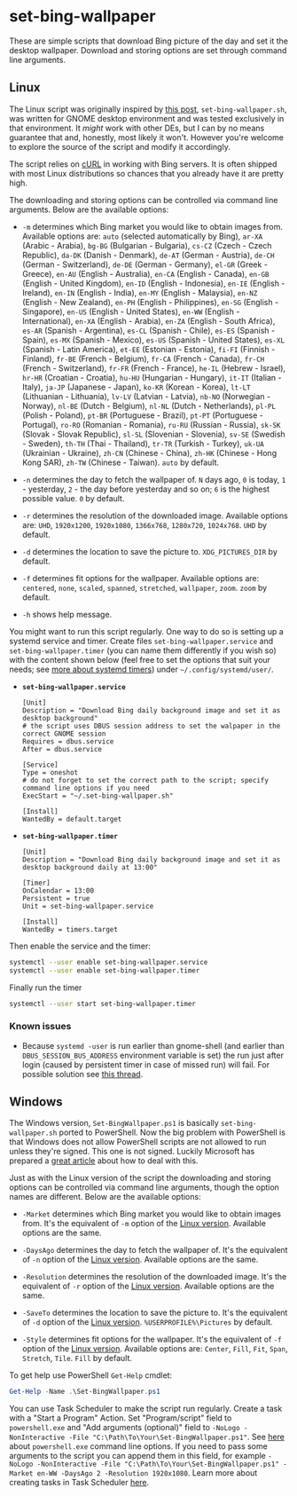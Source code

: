 # set-bing-wallpaper

These are simple scripts that download Bing picture of the day and set it the desktop wallpaper. Download and storing options are set through command line arguments.

## Linux

The Linux script was originally inspired by [this post](https://ubuntuforums.org/showthread.php?t=2074098&p=12308115#post12308115), `set-bing-wallpaper.sh`, was written for GNOME desktop environment and was tested exclusively in that environment. It *might* work with other DEs, but I can by no means guarantee that and, honestly, most likely it won't. However you're welcome to explore the source of the script and modify it accordingly.

The script relies on [cURL](http://curl.haxx.se) in working with Bing servers. It is often shipped with most Linux distributions so chances that you already have it are pretty high.

The downloading and storing options can be controlled via command line arguments. Below are the available options:

* `-m` determines which Bing market you would like to obtain images from. Available options are: `auto` (selected automatically by Bing), `ar-XA` (Arabic - Arabia), `bg-BG` (Bulgarian - Bulgaria), `cs-CZ` (Czech - Czech Republic), `da-DK` (Danish - Denmark), `de-AT` (German - Austria), `de-CH` (German - Switzerland), `de-DE` (German - Germany), `el-GR` (Greek - Greece), `en-AU` (English - Australia), `en-CA` (English - Canada), `en-GB` (English - United Kingdom), `en-ID` (English - Indonesia), `en-IE` (English - Ireland), `en-IN` (English - India), `en-MY` (English - Malaysia), `en-NZ` (English - New Zealand), `en-PH` (English - Philippines), `en-SG` (English - Singapore), `en-US` (English - United States), `en-WW` (English - International), `en-XA` (English - Arabia), `en-ZA` (English - South Africa), `es-AR` (Spanish - Argentina), `es-CL` (Spanish - Chile), `es-ES` (Spanish - Spain), `es-MX` (Spanish - Mexico), `es-US` (Spanish - United States), `es-XL` (Spanish - Latin America), `et-EE` (Estonian - Estonia), `fi-FI` (Finnish - Finland), `fr-BE` (French - Belgium), `fr-CA` (French - Canada), `fr-CH` (French - Switzerland), `fr-FR` (French - France), `he-IL` (Hebrew - Israel), `hr-HR` (Croatian - Croatia), `hu-HU` (Hungarian - Hungary), `it-IT` (Italian - Italy), `ja-JP` (Japanese - Japan), `ko-KR` (Korean - Korea), `lt-LT` (Lithuanian - Lithuania), `lv-LV` (Latvian - Latvia), `nb-NO` (Norwegian - Norway), `nl-BE` (Dutch - Belgium), `nl-NL` (Dutch - Netherlands), `pl-PL` (Polish - Poland), `pt-BR` (Portuguese - Brazil), `pt-PT` (Portuguese - Portugal), `ro-RO` (Romanian - Romania), `ru-RU` (Russian - Russia), `sk-SK` (Slovak - Slovak Republic), `sl-SL` (Slovenian - Slovenia), `sv-SE` (Swedish - Sweden), `th-TH` (Thai - Thailand), `tr-TR` (Turkish - Turkey), `uk-UA` (Ukrainian - Ukraine), `zh-CN` (Chinese - China), `zh-HK` (Chinese - Hong Kong SAR), `zh-TW` (Chinese - Taiwan). `auto` by default.

* `-n` determines the day to fetch the wallpaper of. `N` days ago, `0` is today, `1` - yesterday, `2` - the day before yesterday and so on; `6` is the highest possible value. `0` by default.

* `-r` determines the resolution of the downloaded image. Available options are: `UHD`, `1920x1200`, `1920x1080`, `1366x768`, `1280x720`, `1024x768`. `UHD` by default.

* `-d` determines the location to save the picture to. `XDG_PICTURES_DIR` by default.

* `-f` determines fit options for the wallpaper. Available options are: `centered`, `none`, `scaled`, `spanned`, `stretched`, `wallpaper`, `zoom`. `zoom` by default.

* `-h` shows help message.

You might want to run this script regularly. One way to do so is setting up a systemd service and timer. Create files `set-bing-wallpaper.service` and `set-bing-wallpaper.timer` (you can name them differently if you wish so) with the content shown below (feel free to set the options that suit your needs; see [more about systemd timers](https://wiki.archlinux.org/index.php/Systemd/Timers)) under `~/.config/systemd/user/`.

* **`set-bing-wallpaper.service`**

    ```text
    [Unit]
    Description = "Download Bing daily background image and set it as desktop background"
    # the script uses DBUS session address to set the walpaper in the correct GNOME session
    Requires = dbus.service
    After = dbus.service

    [Service]
    Type = oneshot
    # do not forget to set the correct path to the script; specify command line options if you need
    ExecStart = "~/.set-bing-wallpaper.sh"

    [Install]
    WantedBy = default.target
    ```

* **`set-bing-wallpaper.timer`**

    ```text
    [Unit]
    Description = "Download Bing daily background image and set it as desktop background daily at 13:00"

    [Timer]
    OnCalendar = 13:00
    Persistent = true
    Unit = set-bing-wallpaper.service

    [Install]
    WantedBy = timers.target
    ```

Then enable the service and the timer:

```bash
systemctl --user enable set-bing-wallpaper.service
systemctl --user enable set-bing-wallpaper.timer
```

Finally run the timer

```bash
systemctl --user start set-bing-wallpaper.timer
```

### Known issues

* Because `systemd -user` is run earlier than gnome-shell (and earlier than `DBUS_SESSION_BUS_ADDRESS` environment variable is set) the run just after login (caused by persistent timer in case of missed run) will fail. For possible solution see [this thread](https://bbs.archlinux.org/viewtopic.php?id=197223).

## Windows

The Windows version, `Set-BingWallpaper.ps1` is basically `set-bing-wallpaper.sh` ported to PowerShell. Now the big problem with PowerShell is that Windows does not allow PowerShell scripts are not allowed to run unless they're signed. This one is not signed. Luckily Microsoft has prepared a [great article](https://docs.microsoft.com/en-us/powershell/module/microsoft.powershell.core/about/about_signing) about how to deal with this.

Just as with the Linux version of the script the downloading and storing options can be controlled via command line arguments, though the option names are different. Below are the available options:

* `-Market` determines which Bing market you would like to obtain images from. It's the equivalent of `-m` option of the [Linux version](#Linux). Available options are the same.

* `-DaysAgo` determines the day to fetch the wallpaper of. It's the equivalent of `-n` option of the [Linux version](#Linux). Available options are the same.

* `-Resolution` determines the resolution of the downloaded image. It's the equivalent of `-r` option of the [Linux version](#Linux). Available options are the same.

* `-SaveTo` determines the location to save the picture to. It's the equivalent of `-d` option of the [Linux version](#Linux). `%USERPROFILE%\Pictures` by default.

* `-Style` determines fit options for the wallpaper. It's the equivalent of `-f` option of the [Linux version](#Linux). Available options are: `Center`, `Fill`, `Fit`, `Span`, `Stretch`, `Tile`. `Fill` by default.

To get help use PowerShell `Get-Help` cmdlet:

```powershell
Get-Help -Name .\Set-BingWallpaper.ps1
```

You can use Task Scheduler to make the script run regularly.
Create a task with a "Start a Program" Action. Set "Program/script" field to `powershell.exe` and "Add arguments (optional)" field to `-NoLogo -NonInteractive -File "C:\Path\To\Your\Set-BingWallpaper.ps1"`. See [here](https://docs.microsoft.com/ru-ru/powershell/module/microsoft.powershell.core/about/about_powershell_exe) about `powershell.exe` command line options.
If you need to pass some arguments to the script you can append them in this field, for example `-NoLogo -NonInteractive -File "C:\Path\To\Your\Set-BingWallpaper.ps1" -Market en-WW -DaysAgo 2 -Resolution 1920x1080`.
Learn more about creating tasks in Task Scheduler [here](https://www.windowscentral.com/how-create-automated-task-using-task-scheduler-windows-10).
